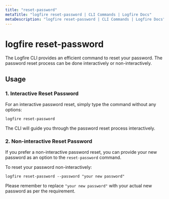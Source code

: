 ```yaml
---
title: "reset-password"
metaTitle: "logfire reset-password | CLI Commands | Logfire Docs"
metaDescription: "logfire reset-password | CLI Commands | Logfire Docs"
---
```


# logfire reset-password

The Logfire CLI provides an efficient command to reset your password. The password reset process can be done interactively or non-interactively.

## Usage

### 1. Interactive Reset Password

For an interactive password reset, simply type the command without any options:

```terminal
logfire reset-password
```

The CLI will guide you through the password reset process interactively.

### 2. Non-interactive Reset Password

If you prefer a non-interactive password reset, you can provide your new password as an option to the `reset-password` command.

To reset your password non-interactively:

```terminal
logfire reset-password --password "your new password"
```

Please remember to replace `"your new password"` with your actual new password as per the requirement.